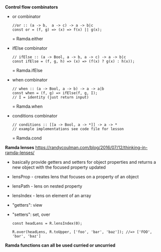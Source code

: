 **Control flow combinators**
- or combinator
  
      //or :: (a -> b,  a -> c) -> a -> b|c 
      const or = (f, g) => (x) => f(x) || g(x);
    
    = Ramda.either

- ifElse combinator
  
      // ifElse :: (a -> Bool, a -> b, a -> c) -> a -> b|c
      const ifElse = (f, g, h) => (x) => (f(x) ? g(x) : h(x));
    
    = Ramda.ifElse

- when combinator
  
      // when :: (a -> Bool, a -> b) -> a -> a|b
      const when = (f, g) => ifElse(f, g, I);
      // I = identity (just return input)
    
    = Ramda.when

- conditions combinator

      // conditions :: [[a -> Bool, a -> *]] -> a -> *
      // example implementations see code file for lesson
      
    = Ramda.cond

**Ramda lenses**
https://randycoulman.com/blog/2016/07/12/thinking-in-ramda-lenses/
- basically provide getters and setters for object properties and returns a new object with the focused property updated
- lensProp - creates lens that focuses on a property of an object
- lensPath - lens on nested property
- lensIndex - lens on element of an array
- "getters": view
- "setters": set, over

      const headLens = R.lensIndex(0);

      R.over(headLens, R.toUpper, ['foo', 'bar', 'baz']); //=> ['FOO', 'bar', 'baz']

**Ramda functions can all be used curried or uncurried**